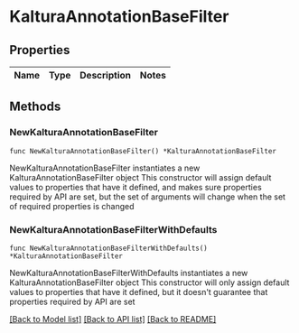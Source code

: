 # KalturaAnnotationBaseFilter

## Properties

Name | Type | Description | Notes
------------ | ------------- | ------------- | -------------

## Methods

### NewKalturaAnnotationBaseFilter

`func NewKalturaAnnotationBaseFilter() *KalturaAnnotationBaseFilter`

NewKalturaAnnotationBaseFilter instantiates a new KalturaAnnotationBaseFilter object
This constructor will assign default values to properties that have it defined,
and makes sure properties required by API are set, but the set of arguments
will change when the set of required properties is changed

### NewKalturaAnnotationBaseFilterWithDefaults

`func NewKalturaAnnotationBaseFilterWithDefaults() *KalturaAnnotationBaseFilter`

NewKalturaAnnotationBaseFilterWithDefaults instantiates a new KalturaAnnotationBaseFilter object
This constructor will only assign default values to properties that have it defined,
but it doesn't guarantee that properties required by API are set


[[Back to Model list]](../README.md#documentation-for-models) [[Back to API list]](../README.md#documentation-for-api-endpoints) [[Back to README]](../README.md)



